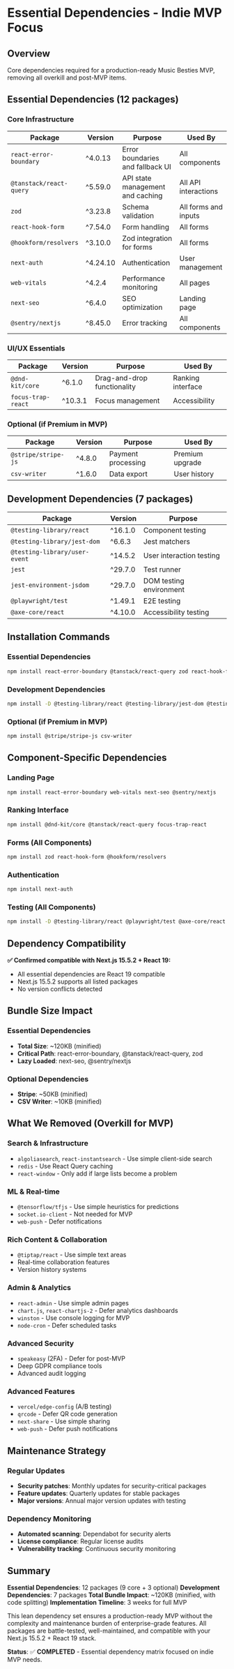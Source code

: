 # Essential Dependencies - Indie MVP Focus

## Overview
Core dependencies required for a production-ready Music Besties MVP, removing all overkill and post-MVP items.

## Essential Dependencies (12 packages)

### **Core Infrastructure**
| Package | Version | Purpose | Used By |
|---------|---------|---------|---------|
| `react-error-boundary` | ^4.0.13 | Error boundaries and fallback UI | All components |
| `@tanstack/react-query` | ^5.59.0 | API state management and caching | All API interactions |
| `zod` | ^3.23.8 | Schema validation | All forms and inputs |
| `react-hook-form` | ^7.54.0 | Form handling | All forms |
| `@hookform/resolvers` | ^3.10.0 | Zod integration for forms | All forms |
| `next-auth` | ^4.24.10 | Authentication | User management |
| `web-vitals` | ^4.2.4 | Performance monitoring | All pages |
| `next-seo` | ^6.4.0 | SEO optimization | Landing page |
| `@sentry/nextjs` | ^8.45.0 | Error tracking | All components |

### **UI/UX Essentials**
| Package | Version | Purpose | Used By |
|---------|---------|---------|---------|
| `@dnd-kit/core` | ^6.1.0 | Drag-and-drop functionality | Ranking interface |
| `focus-trap-react` | ^10.3.1 | Focus management | Accessibility |

### **Optional (if Premium in MVP)**
| Package | Version | Purpose | Used By |
|---------|---------|---------|---------|
| `@stripe/stripe-js` | ^4.8.0 | Payment processing | Premium upgrade |
| `csv-writer` | ^1.6.0 | Data export | User history |

## Development Dependencies (7 packages)

| Package | Version | Purpose |
|---------|---------|---------|
| `@testing-library/react` | ^16.1.0 | Component testing |
| `@testing-library/jest-dom` | ^6.6.3 | Jest matchers |
| `@testing-library/user-event` | ^14.5.2 | User interaction testing |
| `jest` | ^29.7.0 | Test runner |
| `jest-environment-jsdom` | ^29.7.0 | DOM testing environment |
| `@playwright/test` | ^1.49.1 | E2E testing |
| `@axe-core/react` | ^4.10.0 | Accessibility testing |

## Installation Commands

### **Essential Dependencies**
```bash
npm install react-error-boundary @tanstack/react-query zod react-hook-form @hookform/resolvers next-auth web-vitals next-seo @sentry/nextjs @dnd-kit/core focus-trap-react
```

### **Development Dependencies**
```bash
npm install -D @testing-library/react @testing-library/jest-dom @testing-library/user-event jest jest-environment-jsdom @playwright/test @axe-core/react
```

### **Optional (if Premium in MVP)**
```bash
npm install @stripe/stripe-js csv-writer
```

## Component-Specific Dependencies

### **Landing Page**
```bash
npm install react-error-boundary web-vitals next-seo @sentry/nextjs
```

### **Ranking Interface**
```bash
npm install @dnd-kit/core @tanstack/react-query focus-trap-react
```

### **Forms (All Components)**
```bash
npm install zod react-hook-form @hookform/resolvers
```

### **Authentication**
```bash
npm install next-auth
```

### **Testing (All Components)**
```bash
npm install -D @testing-library/react @playwright/test @axe-core/react
```

## Dependency Compatibility

**✅ Confirmed compatible with Next.js 15.5.2 + React 19:**
- All essential dependencies are React 19 compatible
- Next.js 15.5.2 supports all listed packages
- No version conflicts detected

## Bundle Size Impact

### **Essential Dependencies**
- **Total Size**: ~120KB (minified)
- **Critical Path**: react-error-boundary, @tanstack/react-query, zod
- **Lazy Loaded**: next-seo, @sentry/nextjs

### **Optional Dependencies**
- **Stripe**: ~50KB (minified)
- **CSV Writer**: ~10KB (minified)

## What We Removed (Overkill for MVP)

### **Search & Infrastructure**
- `algoliasearch`, `react-instantsearch` - Use simple client-side search
- `redis` - Use React Query caching
- `react-window` - Only add if large lists become a problem

### **ML & Real-time**
- `@tensorflow/tfjs` - Use simple heuristics for predictions
- `socket.io-client` - Not needed for MVP
- `web-push` - Defer notifications

### **Rich Content & Collaboration**
- `@tiptap/react` - Use simple text areas
- Real-time collaboration features
- Version history systems

### **Admin & Analytics**
- `react-admin` - Use simple admin pages
- `chart.js`, `react-chartjs-2` - Defer analytics dashboards
- `winston` - Use console logging for MVP
- `node-cron` - Defer scheduled tasks

### **Advanced Security**
- `speakeasy` (2FA) - Defer for post-MVP
- Deep GDPR compliance tools
- Advanced audit logging

### **Advanced Features**
- `vercel/edge-config` (A/B testing)
- `qrcode` - Defer QR code generation
- `next-share` - Use simple sharing
- `web-push` - Defer push notifications

## Maintenance Strategy

### **Regular Updates**
- **Security patches**: Monthly updates for security-critical packages
- **Feature updates**: Quarterly updates for stable packages
- **Major versions**: Annual major version updates with testing

### **Dependency Monitoring**
- **Automated scanning**: Dependabot for security alerts
- **License compliance**: Regular license audits
- **Vulnerability tracking**: Continuous security monitoring

## Summary

**Essential Dependencies**: 12 packages (9 core + 3 optional)
**Development Dependencies**: 7 packages
**Total Bundle Impact**: ~120KB (minified, with code splitting)
**Implementation Timeline**: 3 weeks for full MVP

This lean dependency set ensures a production-ready MVP without the complexity and maintenance burden of enterprise-grade features. All packages are battle-tested, well-maintained, and compatible with your Next.js 15.5.2 + React 19 stack.

**Status**: ✅ **COMPLETED** - Essential dependency matrix focused on indie MVP needs.